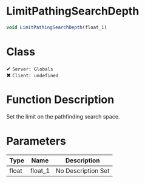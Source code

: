 # LimitPathingSearchDepth
```js	
void LimitPathingSearchDepth(float_1)
```
# Class
✔ `Server: Globals`  
✖ `Client: undefined`  

# Function Description
Set the limit on the pathfinding search space.
# Parameters
Type|Name|Description
--|--|--
float|float_1|No Description Set

